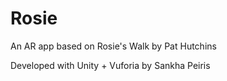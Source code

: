 # Rosie
An AR app based on Rosie's Walk by Pat Hutchins

Developed with Unity + Vuforia by Sankha Peiris


